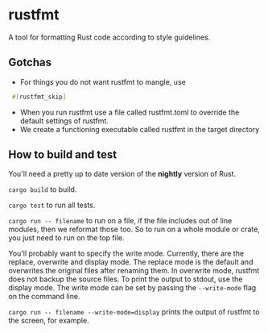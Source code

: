# rustfmt

A tool for formatting Rust code according to style guidelines.

## Gotchas
* For things you do not want rustfmt to mangle, use
```rust
 #[rustfmt_skip]
 ```
* When you run rustfmt use a file called rustfmt.toml to override the default settings of rustfmt.
* We create a functioning executable called rustfmt in the target directory

## How to build and test
You'll need a pretty up to date version of the **nightly** version of Rust.

`cargo build` to build.

`cargo test` to run all tests.

`cargo run -- filename` to run on a file, if the file includes out of line modules,
then we reformat those too. So to run on a whole module or crate, you just need
to run on the top file.

You'll probably want to specify the write mode. Currently, there are the replace,
overwrite and display mode. The replace mode is the default and overwrites the
original files after renaming them. In overwrite mode, rustfmt does not backup
the source files. To print the output to stdout, use the display mode. The write
mode can be set by passing the `--write-mode` flag on the command line.

`cargo run -- filename --write-mode=display` prints the output of rustfmt to the
screen, for example.
